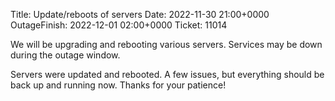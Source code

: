 Title: Update/reboots of servers
Date: 2022-11-30 21:00+0000
OutageFinish: 2022-12-01 02:00+0000
Ticket: 11014

We will be upgrading and rebooting various servers.
Services may be down during the outage window.

Servers were updated and rebooted. A few issues, but
everything should be back up and running now. 
Thanks for your patience!

